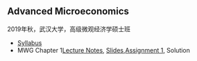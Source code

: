 ## Advanced Microeconomics

2019年秋，武汉大学，高级微观经济学硕士班

- [Syllabus](sherryecon.github.io/pdf/adv_micro_syllabus.pdf)
- MWG Chapter 1[Lecture Notes](sherryecon.github.io/pdf/mwgch1.pdf), [Slides](sherryecon.github.io/pdf/mwgch1_slides.pdf),[Assignment 1](sherryecon.github.io/pdf/micro_hw1.pdf), Solution

